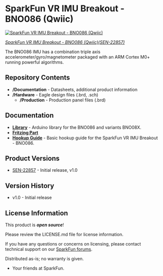 SparkFun VR IMU Breakout - BNO086 (Qwiic)
========================================

[![SparkFun VR IMU Breakout - BNO086 (Qwiic)](https://cdn.sparkfun.com/r/600-600/assets/parts/2/3/0/2/7/22857-SEN_SparkFun_VR_IMU_Breakout-BNO086_Qwiic-_01.jpg)](https://www.sparkfun.com/products/22857)

[*SparkFun VR IMU Breakout - BNO086 (Qwiic)(SEN-22857)*](https://www.sparkfun.com/products/22857)

The BNO086 IMU has a combination triple axis accelerometer/gyro/magnetometer packaged with an ARM Cortex M0+ running powerful algorithms.


Repository Contents
-------------------

* **/Documentation** - Datasheets, additional product information
* **/Hardware** - Eagle design files (.brd, .sch)
  * **/Production** - Production panel files (.brd)

Documentation
--------------
* **[Library](https://github.com/sparkfun/SparkFun_BNO08x_Arduino_Library)** - Arduino library for the BNO086 and variants BNO08X.
* **[Fritzing Part](https://github.com/sparkfun/Fritzing_Parts/blob/main/products/22857-sfe_vr_imu_breakout_bno086_9dof_accelerometer_gyro_magnetometer.fzpz)**
* **[Hookup Guide](https://docs.sparkfun.com/SparkFun_VR_IMU_Breakout_BNO086_QWIIC/introduction/)** - Basic hookup guide for the SparkFun VR IMU Breakout - BNO086.

Product Versions
----------------
* [SEN-22857](https://www.sparkfun.com/products/22857) - Initial release, v1.0

Version History
---------------
* v1.0 - Initial release

License Information
-------------------

This product is _**open source**_!

Please review the LICENSE.md file for license information.

If you have any questions or concerns on licensing, please contact technical support on our [SparkFun forums](https://forum.sparkfun.com/viewforum.php?f=152).

Distributed as-is; no warranty is given.

- Your friends at SparkFun.

_<COLLABORATION CREDIT>_
